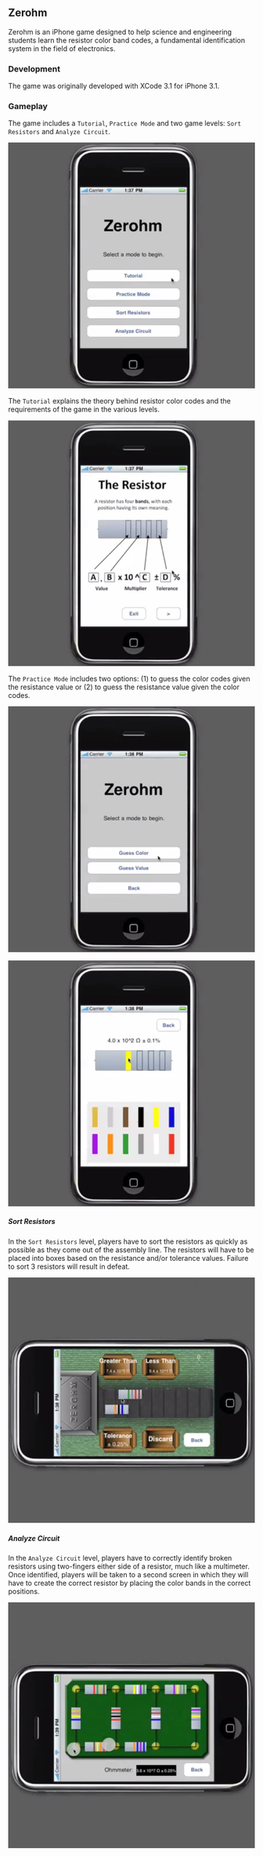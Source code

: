 ## Zerohm ##

Zerohm is an iPhone game designed to help science and engineering students learn the resistor color band codes, a fundamental identification system in the field of electronics.


### Development ###

The game was originally developed with XCode 3.1 for iPhone 3.1.


### Gameplay ###

The game includes a `Tutorial`, `Practice Mode` and two game levels: `Sort Resistors` and `Analyze Circuit`.

![Cover Page](images/cover.jpg)

The `Tutorial` explains the theory behind resistor color codes and the requirements of the game in the various levels.

![Tutorial](images/tutorial.jpg)

The `Practice Mode` includes two options: (1) to guess the color codes given the resistance value or (2) to guess the resistance value given the color codes.

![Practice Mode Cover](images/practice_cover.jpg)

![Practice Mode](images/practice.jpg)


##### Sort Resistors #####

In the `Sort Resistors` level, players have to sort the resistors as quickly as possible as they come out of the assembly line. The resistors will have to be placed into boxes based on the resistance and/or tolerance values. Failure to sort 3 resistors will result in defeat.

![Sort Resistors Level](images/sort_resistors.jpg)


##### Analyze Circuit #####

In the `Analyze Circuit` level, players have to correctly identify broken resistors using two-fingers either side of a resistor, much like a multimeter. Once identified, players will be taken to a second screen in which they will have to create the correct resistor by placing the color bands in the correct positions.

![Analyze Circuit Level](images/analyze_circuit.jpg)
